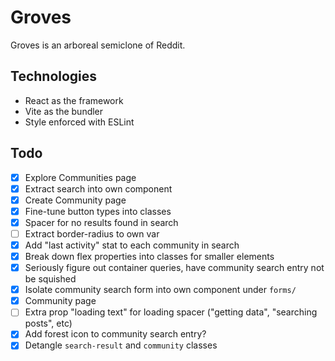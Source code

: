 # Groves

Groves is an arboreal semiclone of Reddit.

## Technologies

- React as the framework
- Vite as the bundler
- Style enforced with ESLint

## Todo

- [x] Explore Communities page
- [x] Extract search into own component
- [x] Create Community page
- [x] Fine-tune button types into classes
- [x] Spacer for no results found in search
- [ ] Extract border-radius to own var
- [x] Add "last activity" stat to each community in search
- [x] Break down flex properties into classes for smaller elements
- [x] Seriously figure out container queries, have community search entry not be squished
- [x] Isolate community search form into own component under `forms/`
- [x] Community page
- [ ] Extra prop "loading text" for loading spacer ("getting data", "searching posts", etc)
- [x] Add forest icon to community search entry?
- [x] Detangle `search-result` and `community` classes

